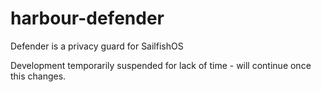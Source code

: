 # harbour-defender
Defender is a privacy guard for SailfishOS

Development temporarily suspended for lack of time - will continue once this changes.
